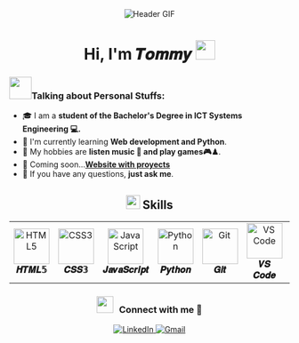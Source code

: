<div align="center">
  <img src="https://user-images.githubusercontent.com/73097560/115834477-dbab4500-a447-11eb-908a-139a6edaec5c.gif" alt="Header GIF">
</div>

<h1 align="center"><b>Hi, I'm 𝑻𝒐𝒎𝒎𝒚 </b> <img src="https://media.giphy.com/media/hvRJCLFzcasrR4ia7z/giphy.gif" width="35"></h1>

### <img src="https://i.gifer.com/3sjy.gif" width="40">Talking about Personal Stuffs:

- 🎓 I am a **student of the Bachelor's Degree in ICT Systems Engineering 💻.**
- 🌱 I'm currently learning **Web development and Python**. 
- 🤔 My hobbies are **listen music 🎵 and play games🎮♟**.
- 📝 Coming soon...**[Website with proyects](https://vibrantfix.github.io/blog/)**
- 💬 If you have any questions, **just ask me**.




<h2 align="center"><img src="https://media2.giphy.com/media/QssGEmpkyEOhBCb7e1/giphy.gif?cid=ecf05e47a0n3gi1bfqntqmob8g9aid1oyj2wr3ds3mg700bl&rid=giphy.gif" width="25"> <b>Skills</b></h2>

<table align="center">
  <tr>
    <td align="center">
      <img height="64px" src="https://upload.wikimedia.org/wikipedia/commons/thumb/6/61/HTML5_logo_and_wordmark.svg/1200px-HTML5_logo_and_wordmark.svg.png" alt="HTML5" title="HTML5">
      <br><b>𝑯𝑻𝑴𝑳𝟝</b>
    </td>
    <td align="center">
      <img height="64px" src="https://cdn.svgporn.com/logos/css-3.svg" alt="CSS3" title="CSS3">
      <br><b>𝑪𝑺𝑺𝟛</b>
    </td>
    <td align="center">
      <img height="64px" src="https://cdn.svgporn.com/logos/javascript.svg" alt="JavaScript" title="JavaScript">
      <br><b>𝑱𝒂𝒗𝒂𝑺𝒄𝒓𝒊𝒑𝒕</b>
    </td>
    <td align="center">
      <img height="64px" src="https://cdn.svgporn.com/logos/python.svg" alt="Python" title="Python">
      <br><b>𝑷𝒚𝒕𝒉𝒐𝒏</b>
    </td>
    <td align="center">
      <img height="64px" src="https://cdn.svgporn.com/logos/git-icon.svg" alt="Git" title="Git">
      <br><b>𝑮𝒊𝒕</b>
    </td>
    <td align="center">
      <img height="64px" src="https://cdn.svgporn.com/logos/visual-studio-code.svg" alt="VS Code" title="VS Code">
      <br><b>𝑽𝑺 𝑪𝒐𝒅𝒆</b>
    </td>
    <td align="center">
      <img height="64px" src="https://upload.wikimedia.org/wikipedia/commons/thumb/a/af/Adobe_Photoshop_CC_icon.svg/640px-Adobe_Photoshop_CC_icon.svg.png" alt="Adobe Premiere" title="Adobe Premiere">
      <br><b>𝑨𝒅𝒐𝒃𝒆 𝑷𝒉𝒐𝒕𝒐𝒔𝒉𝒐𝒑</b>
    </td>
  </tr>
</table>



<h3 align="center" > <img src="https://github.com/7oSkaaa/7oSkaaa/blob/main/Images/about_me.gif?raw=true" width="30" height="30" style="margin-right: 10px;">Connect with me 🤝 </h3>
<div align="center">
  <a href="https://www.linkedin.com/in/tommyrojas" target="_blank">
    <img src="https://img.shields.io/badge/LinkedIn-0077B5?style=for-the-badge&logo=linkedin&logoColor=white" alt="LinkedIn">
  </a>
  <a href="mailto:t.gamer0410@gmail.com" target="_blank">
    <img src="https://img.shields.io/badge/Gmail-D14836?style=for-the-badge&logo=gmail&logoColor=white" alt="Gmail">
  </a>
</div>
